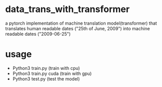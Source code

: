 # data_trans_with_transformer
a pytorch implementation of machine translation model(transformer) that translates human readable dates ("25th of June, 2009") into machine readable dates ("2009-06-25")

# usage
- Python3 train.py (train with cpu)
- Python3 train.py cuda (train with gpu)
- Python3 test.py (test the model)
